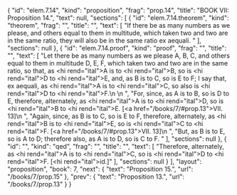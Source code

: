 {
  "id": "elem.7.14",
  "kind": "proposition",
  "frag": "prop.14",
  "title": "BOOK VII: Proposition 14.",
  "text": null,
  "sections": [
    {
      "id": "elem.7.14.theorem",
      "kind": "theorem",
      "frag": "",
      "title": "",
      "text": [
        "If there be as many numbers as we please, and others equal to them in multitude, which taken two and two are in the same ratio, they will also be in the same ratio ex aequali. "
      ],
      "sections": null
    },
    {
      "id": "elem.7.14.proof",
      "kind": "proof",
      "frag": "",
      "title": "",
      "text": [
        "Let there be as many numbers as we please A, B, C, and others equal to them in multitude D, E, F, which taken two and two are in the same ratio, so that, as <hi rend=\"ital\">A</hi> is to <hi rend=\"ital\">B</hi>, so is <hi rend=\"ital\">D</hi> to <hi rend=\"ital\">E</hi>, and, as B is to C, so is E to F; I say that, ex aequali, as <hi rend=\"ital\">A</hi> is to <hi rend=\"ital\">C</hi>, so also is <hi rend=\"ital\">D</hi> to <hi rend=\"ital\">F</hi>.\n       \n      ",
        "For, since, as A is to B, so is D to E, therefore, alternately, as <hi rend=\"ital\">A</hi> is to <hi rend=\"ital\">D</hi>, so is <hi rend=\"ital\">B</hi> to <hi rend=\"ital\">E</hi>. [<a href=\"/books/7/#prop.13\">VII. 13</a>]\n       ",
        "Again, since, as B is to C, so is E to F, therefore, alternately, as <hi rend=\"ital\">B</hi> is to <hi rend=\"ital\">E</hi>, so is <hi rend=\"ital\">C</hi> to <hi rend=\"ital\">F</hi>. [<a href=\"/books/7/#prop.13\">VII. 13</a>]\n      ",
        "But, as B is to E, so is A to D; therefore also, as A is to D, so is C to F. "
      ],
      "sections": null
    },
    {
      "id": "",
      "kind": "qed",
      "frag": "",
      "title": "",
      "text": [
        "Therefore, alternately, as <hi rend=\"ital\">A</hi> is to <hi rend=\"ital\">C</hi>, so is <hi rend=\"ital\">D</hi> to <hi rend=\"ital\">F</hi>. [<hi rend=\"ital\">id</hi>.]"
      ],
      "sections": null
    }
  ],
  "layout": "proposition",
  "book": 7,
  "next": {
    "text": "Proposition 15.",
    "url": "/books/7/prop.15"
  },
  "prev": {
    "text": "Proposition 13.",
    "url": "/books/7/prop.13"
  }
}
